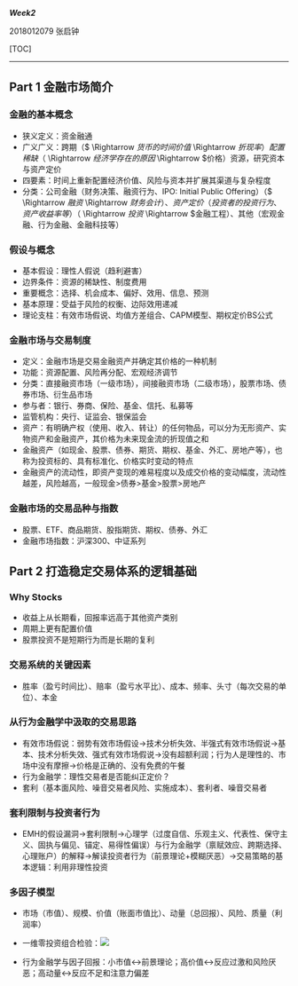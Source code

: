 ***Week2*** 

2018012079 张启钟 

[TOC]

------

## Part 1 金融市场简介

### 金融的基本概念

- 狭义定义：资金融通
- 广义广义：跨期（$ \Rightarrow $货币的时间价值$ \Rightarrow $折现率）配置稀缺（$ \Rightarrow $经济学存在的原因$ \Rightarrow $价格）资源，研究资本与资产定价
- 四要素：时间上重新配置经济价值、风险与资本并扩展其渠道与复杂程度
- 分类：公司金融（财务决策、融资行为、IPO: Initial Public Offering）（$ \Rightarrow $融资$ \Rightarrow $财务会计）、资产定价（投资者的投资行为、资产收益率等）（$ \Rightarrow $投资$ \Rightarrow $金融工程）、其他（宏观金融、行为金融、金融科技等）

### 假设与概念

- 基本假设：理性人假说（趋利避害）
- 边界条件：资源的稀缺性、制度费用
- 重要概念：选择、机会成本、偏好、效用、信息、预测
- 基本原理：受益于风险的权衡、边际效用递减
- 理论支柱：有效市场假说、均值方差组合、CAPM模型、期权定价BS公式

### 金融市场与交易制度

- 定义：金融市场是交易金融资产并确定其价格的一种机制
- 功能：资源配置、风险再分配、宏观经济调节
- 分类：直接融资市场（一级市场），间接融资市场（二级市场），股票市场、债券市场、衍生品市场
- 参与者：银行、券商、保险、基金、信托、私募等
- 监管机构：央行、证监会、银保监会
- 资产：有明确产权（使用、收入、转让）的任何物品，可以分为无形资产、实物资产和金融资产，其价格为未来现金流的折现值之和
- 金融资产（如现金、股票、债券、期货、期权、基金、外汇、房地产等），也称为投资标的、具有标准化、价格实时变动的特点
- 金融资产的流动性，即资产变现的难易程度以及成交价格的变动幅度，流动性越差，风险越高，一般现金>债券>基金>股票>房地产

### 金融市场的交易品种与指数

- 股票、ETF、商品期货、股指期货、期权、债券、外汇
- 金融市场指数：沪深300、中证系列

## Part 2 打造稳定交易体系的逻辑基础

### Why Stocks

- 收益上从长期看，回报率远高于其他资产类别
- 周期上更有配置价值
- 股票投资不是短期行为而是长期的复利

### 交易系统的关键因素

- 胜率（盈亏时间比）、赔率（盈亏水平比）、成本、频率、头寸（每次交易的单位）、本金

### 从行为金融学中汲取的交易思路

- 有效市场假说：弱势有效市场假设$\rightarrow$技术分析失效、半强式有效市场假说$\rightarrow$基本、技术分析失效、强式有效市场假说$\rightarrow$没有超额利润；行为人是理性的、市场中没有摩擦$\rightarrow$价格是正确的、没有免费的午餐
- 行为金融学：理性交易者是否能纠正定价？
- 套利（基本面风险、噪音交易者风险、实施成本）、套利者、噪音交易者

### 套利限制与投资者行为

- EMH的假设漏洞$\rightarrow$套利限制$\rightarrow$心理学（过度自信、乐观主义、代表性、保守主义、固执与偏见、锚定、易得性偏误）与行为金融学（禀赋效应、跨期选择、心理账户）的解释$\rightarrow$解读投资者行为（前景理论+模糊厌恶）$\rightarrow$交易策略的基本逻辑：利用非理性投资

### 多因子模型

- 市场（市值）、规模、价值（账面市值比）、动量（总回报）、风险、质量（利润率）

- 一维零投资组合检验：![](.\无标题.png)

- 行为金融学与因子回报：小市值$\leftrightarrow$前景理论；高价值$\leftrightarrow$反应过激和风险厌恶；高动量$\leftrightarrow$反应不足和注意力偏差